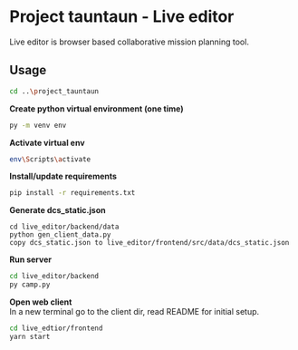 # Project tauntaun - Live editor

Live editor is browser based collaborative mission planning tool.

## Usage

```bash
cd ..\project_tauntaun
```
**Create python virtual environment (one time)**
```bash
py -m venv env
```
**Activate virtual env**
```bash
env\Scripts\activate
```
**Install/update requirements**
```bash
pip install -r requirements.txt
```
**Generate dcs_static.json**
```
cd live_editor/backend/data
python gen_client_data.py
copy dcs_static.json to live_editor/frontend/src/data/dcs_static.json
```
**Run server**
```bash
cd live_editor/backend
py camp.py
```
**Open web client**  
In a new terminal go to the client dir, read README for initial setup.
```bash
cd live_edtior/frontend
yarn start
```

